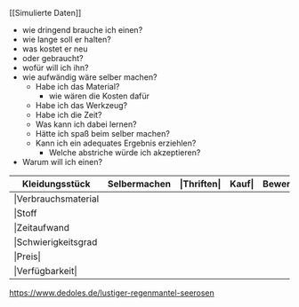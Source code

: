[[Simulierte Daten]]
- wie dringend brauche ich einen?
- wie lange soll er halten?
- was kostet er neu
- oder gebraucht?
- wofür will ich ihn?
- wie aufwändig wäre selber machen?
	- Habe ich das Material?
		- wie wären die Kosten dafür
	- Habe ich das Werkzeug?
	- Habe ich die Zeit?
	- Was kann ich dabei lernen?
	- Hätte ich spaß beim selber machen?
	- Kann ich ein adequates Ergebnis erziehlen?
		- Welche abstriche würde ich akzeptieren?
- Warum will ich einen?

| Kleidungsstück       | Selbermachen | \|Thriften\| | Kauf\| | Bewertung |
| -------------------- | ------------ | ------------ | ------ | --------- |
| \|Verbrauchsmaterial |              |              |        |           |
| \|Stoff              |              |              |        |           |
| \|Zeitaufwand        |              |              |        |           |
| \|Schwierigkeitsgrad |              |              |        |           |
| \|Preis\|            |              |              |        |           |
| \|Verfügbarkeit\|    |              |              |        |           |
https://www.dedoles.de/lustiger-regenmantel-seerosen
